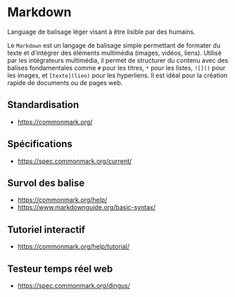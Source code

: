 # Markdown

Language de balisage léger visant à être lisible par des humains.

Le `Markdown` est un langage de balisage simple permettant de formater du texte et d'intégrer des éléments multimédia (images, vidéos, liens). Utilisé par les intégrateurs multimédia, il permet de structurer du contenu avec des balises fondamentales comme `#` pour les titres, `*` pour les listes, `![]()` pour les images, et `[texte](lien)` pour les hyperliens. Il est idéal pour la création rapide de documents ou de pages web.

## Standardisation 

* https://commonmark.org/

## Spécifications 

* https://spec.commonmark.org/current/

## Survol des balise

* https://commonmark.org/help/
* https://www.markdownguide.org/basic-syntax/

## Tutoriel interactif

* https://commonmark.org/help/tutorial/

## Testeur temps réel web

* https://spec.commonmark.org/dingus/

